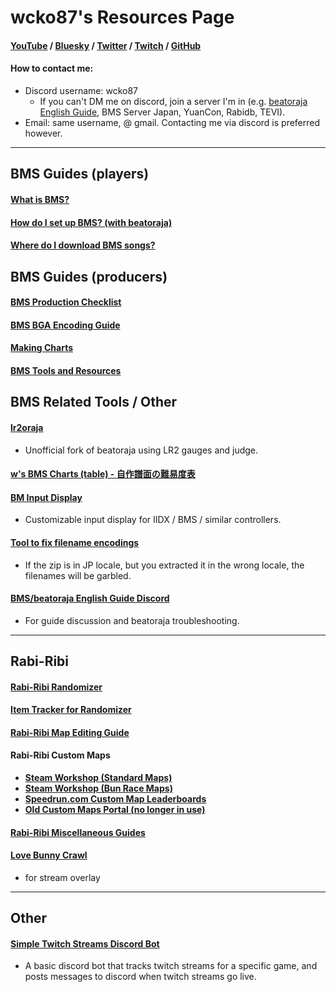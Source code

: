 # wcko87's Resources Page
#### [YouTube](https://www.youtube.com/user/wcko87) / [Bluesky](https://bsky.app/profile/wcko87.bsky.social) / [Twitter](https://twitter.com/wcko87) / [Twitch](https://www.twitch.tv/wcko87) / [GitHub](https://github.com/wcko87)

#### How to contact me:
- Discord username: wcko87
  - If you can't DM me on discord, join a server I'm in (e.g. [beatoraja English Guide](https://discord.gg/cRAN9YgTHQ), BMS Server Japan, YuanCon, Rabidb, TEVI).
- Email: same username, @ gmail. Contacting me via discord is preferred however.

----------------------

## BMS Guides (players)

#### [What is BMS?](https://github.com/wcko87/beatoraja-english-guide/wiki/BMS-Overview)

#### [How do I set up BMS? (with beatoraja)](https://github.com/wcko87/beatoraja-english-guide/wiki)

#### [Where do I download BMS songs?](https://github.com/wcko87/beatoraja-english-guide/wiki/Downloading-Songs)

## BMS Guides (producers)

#### [BMS Production Checklist](https://wcko87.github.io/bms-checklist/)

#### [BMS BGA Encoding Guide](https://wcko87.github.io/bms-checklist/video-encoding)

#### [Making Charts](https://github.com/wcko87/beatoraja-english-guide/wiki/Making-Charts)

#### [BMS Tools and Resources](https://github.com/wcko87/beatoraja-english-guide/wiki/BMS-Tools-and-Resources)

## BMS Related Tools / Other

#### [lr2oraja](https://github.com/wcko87/lr2oraja)
- Unofficial fork of beatoraja using LR2 gauges and judge.

#### [w's BMS Charts (table) - 自作譜面の難易度表](https://wcko87.github.io/bms-table/obj-w.html)

#### [BM Input Display](https://github.com/wcko87/bm-input-display)
- Customizable input display for IIDX / BMS / similar controllers.

#### [Tool to fix filename encodings](https://github.com/wcko87/fix-filename-encodings)
- If the zip is in JP locale, but you extracted it in the wrong locale, the filenames will be garbled.

#### [BMS/beatoraja English Guide Discord](https://discord.gg/cRAN9YgTHQ)
- For guide discussion and beatoraja troubleshooting.

----------------------

## Rabi-Ribi

#### [Rabi-Ribi Randomizer](https://wcko87.github.io/rabiribi-randomizer/)

#### [Item Tracker for Randomizer](https://wcko87.github.io/rabi-ribi-item-tracker/)

#### [Rabi-Ribi Map Editing Guide](https://wcko87.github.io/rabiribi-map-editing/)

#### Rabi-Ribi Custom Maps
- [**Steam Workshop (Standard Maps)**](https://steamcommunity.com/workshop/browse/?appid=400910&requiredtags[]=Map+-+Standard)
- [**Steam Workshop (Bun Race Maps)**](https://steamcommunity.com/workshop/browse/?appid=400910&requiredtags[]=Map+-+Bun+Race)
- [**Speedrun.com Custom Map Leaderboards**](https://www.speedrun.com/rbrb_custom)
- [**Old Custom Maps Portal (no longer in use)**](https://wcko87.github.io/rabi-ribi-maps/)

#### [Rabi-Ribi Miscellaneous Guides](https://wcko87.github.io/rabi-ribi-guides/)

#### [Love Bunny Crawl](https://wcko87.github.io/bunny-crawl/)
- for stream overlay

----------------------

## Other

#### [Simple Twitch Streams Discord Bot](https://github.com/wcko87/simple-twitch-streams-bot)
- A basic discord bot that tracks twitch streams for a specific game, and posts messages to discord when twitch streams go live.


